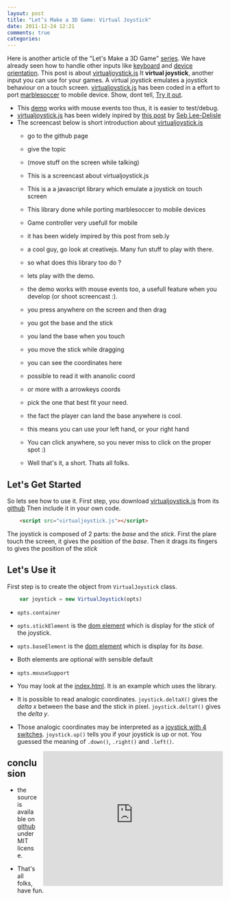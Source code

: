 ```yaml
---
layout: post
title: "Let’s Make a 3D Game: Virtual Joystick"
date: 2011-12-24 12:21
comments: true
categories: 
---
```


Here is another article of the "Let's Make a 3D Game"
[series](/blog/categories/tutorial3dgame/).
We have already seen how to handle other inputs like
[keyboard](/blog/2011/09/12/lets-Make-a-3D-game-keyboard/)
and 
[device orientation](/blog/2011/09/20/lets-make-a-3D-game-device-orientation/).
This post is about [virtualjoystick.js](https://github.com/jeromeetienne/virtualjoystick.js)
It **virtual joystick**, another input you can use for your games.
A virtual joystick emulates a joystick behaviour on a touch screen.
[virtualjoystick.js](https://github.com/jeromeetienne/virtualjoystick.js)
has been coded in a effort to port
[marblesoccer](http://marblesoccer.com)
to mobile device.
Show, dont tell, 
[Try it out](http://jeromeetienne.github.com/virtualjoystick.js/).

* This
[demo](http://jeromeetienne.github.com/virtualjoystick.js/)
works with mouse events too thus, it is easier to test/debug.
* [virtualjoystick.js](https://github.com/jeromeetienne/virtualjoystick.js)
has been widely inpired by
[this post](http://sebleedelisle.com/2011/04/multi-touch-game-controller-in-javascripthtml5-for-ipad/)
by
[Seb Lee-Delisle](http://sebleedelisle.com/)
* The screencast below is short introduction about
[virtualjoystick.js](https://github.com/jeromeetienne/virtualjoystick.js)
  * go to the github page
  * give the topic
  * (move stuff on the screen while talking)
  * This is a screencast about virtualjoystick.js
  * This is a a javascript library which emulate a joystick on touch screen
  * This library done while porting marblesoccer to mobile devices
  * Game controller very usefull for mobile
  * it has been widely impired by this post from seb.ly
  * a cool guy, go look at creativejs. Many fun stuff to play with there.

  * so what does this library too do ?
  * lets play with the demo.
  * the demo works with mouse events too, a usefull feature when you develop (or shoot screencast :). 
  * you press anywhere on the screen and then drag
  * you got the base and the stick
  * you land the base when you touch
  * you move the stick while dragging

  * you can see the coordinates here
  * possible to read it with ananolic coord
  * or more with a arrowkeys coords
  * pick the one that best fit your need.

  * the fact the player can land the base anywhere is cool.
  * this means you can use your left hand, or your right hand
  * You can click anywhere, so you never miss to click on the proper spot :) 
  
  * Well that's it, a short. Thats all folks.

## Let's Get Started

So lets see how to use it. First step, you download
[virtualjoystick.js](https://raw.github.com/jeromeetienne/virtualjoystick.js/master/virtualjoystick.js)
from its
[github](https://github.com/jeromeetienne/virtualjoystick.js)
Then include it in your own code.

```html
	<script src="virtualjoystick.js"></script>
```

The joystick is composed of 2 parts: the *base* and the *stick*.
First the plare touch the screen, it gives the position of the *base*.
Then it drags its fingers to gives the position of the *stick*

## Let's Use it

First step is to create the object from ```VirtualJoystick``` class.

```javascript
	var joystick = new VirtualJoystick(opts)
```

* ```opts.container``` 
* ```opts.stickElement``` is the
[dom element](https://developer.mozilla.org/en/DOM/element)
which is display for the *stick* of the joystick.
* ```opts.baseElement``` is the 
[dom element](https://developer.mozilla.org/en/DOM/element)
which is display for its *base*.
* Both elements are optional with sensible default
* ```opts.mouseSupport``` 


* You may look at the [index.html](https://github.com/jeromeetienne/virtualjoystick.js/blob/master/index.html).
It is an example which uses the library.

* It is possible to read analogic coordinates.
```joystick.deltaX()``` gives the *delta x* between the base and the stick in pixel.
```joystick.deltaY()``` gives the *delta y*.

* Those analogic coordinates may be interpreted as a
[joystick with 4 switches](http://www.slagcoin.com/joystick/restrictors.html).
```joystick.up()``` tells you if your joystick is up or not.
You guessed the meaning of ```.down()```, ```.right()``` and ```.left()```.

<iframe src="http://jeromeetienne.github.com/virtualjoystick.js/"
	webkitallowfullscreen mozallowfullscreen allowfullscreen 
	width="420" height="315" frameborder="0" style="float: right; margin-left: 1em;">
</iframe>

## conclusion
* the source is available on
[github](https://github.com/jeromeetienne/virtualjoystick.js)
under MIT license.

* That's all folks, have fun.